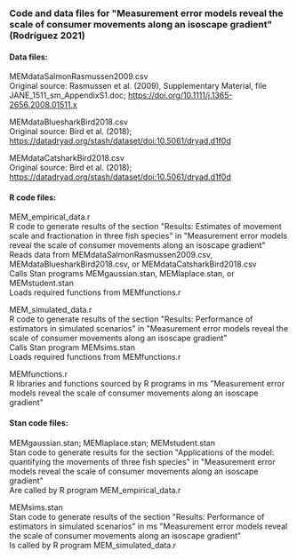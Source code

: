 ### Code and data files for "Measurement error models reveal the scale of consumer movements along an isoscape gradient" (Rodríguez 2021)   

#### Data files:   
MEMdataSalmonRasmussen2009.csv   
Original source: Rasmussen et al. (2009), Supplementary Material, file JANE_1511_sm_AppendixS1.doc; https://doi.org/10.1111/j.1365-2656.2008.01511.x   

MEMdataBluesharkBird2018.csv   
Original source: Bird et al. (2018); https://datadryad.org/stash/dataset/doi:10.5061/dryad.d1f0d  

MEMdataCatsharkBird2018.csv   
Original source: Bird et al. (2018); https://datadryad.org/stash/dataset/doi:10.5061/dryad.d1f0d  

#### R code files:
MEM_empirical_data.r   
R code to generate results of the section "Results: Estimates of movement scale and fractionation in three fish species" in "Measurement error models
reveal the scale of consumer movements along an isoscape gradient"      
Reads data from MEMdataSalmonRasmussen2009.csv, MEMdataBluesharkBird2018.csv, or MEMdataCatsharkBird2018.csv   
Calls Stan programs MEMgaussian.stan, MEMlaplace.stan, or MEMstudent.stan   
Loads required functions from MEMfunctions.r   

MEM_simulated_data.r   
R code to generate results of the section "Results: Performance of estimators in simulated scenarios" in "Measurement error models reveal the scale of consumer movements along an isoscape gradient"   
Calls Stan program MEMsims.stan   
Loads required functions from MEMfunctions.r   

MEMfunctions.r   
R libraries and functions sourced by R programs in ms "Measurement error models reveal the scale of consumer movements along an isoscape gradient"   

#### Stan code files:   
MEMgaussian.stan; MEMlaplace.stan; MEMstudent.stan   
Stan code to generate results for the section "Applications of the model: quantifying the movements of three fish species" in "Measurement error models reveal the scale of consumer movements along an isoscape gradient"   
Are called by R program MEM_empirical_data.r   
 
MEMsims.stan   
Stan code to generate results of the section "Results: Performance of estimators in simulated scenarios" in ms "Measurement error models reveal the scale of consumer movements along an isoscape gradient"   
Is called by R program MEM_simulated_data.r   

